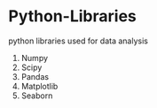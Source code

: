 # Python-Libraries
python libraries used for data analysis
1. Numpy
2. Scipy
3. Pandas
4. Matplotlib
5. Seaborn
